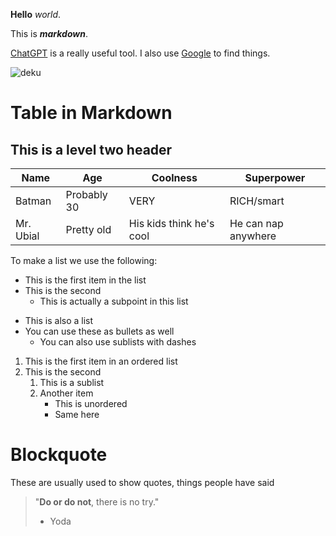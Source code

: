 **Hello** _world_.

This is **_markdown_**.

[ChatGPT](https://chat.openai.com) is a really useful tool. I also use [Google](https://google.com) to find things.

![deku](https://encrypted-tbn3.gstatic.com/images?q=tbn:ANd9GcSSVb4xG_BkkBiATsaOznclEQjC2okfJfGAy4jWwmgZS4lR3HBU)

# Table in Markdown

## This is a level two header

Name           | Age          | Coolness       | Superpower   
---            | ---          | ---            | ---
Batman         | Probably 30  | VERY           | RICH/smart
Mr. Ubial      | Pretty old   | His kids think he's cool  | He can nap anywhere

To make a list we use the following:

* This is the first item in the list
* This is the second
    * This is actually a subpoint in this list

- This is also a list
- You can use these as bullets as well
    - You can also use sublists with dashes

1. This is the first item in an ordered list
2. This is the second
    1. This is a sublist
    2. Another item
        - This is unordered
        - Same here

# Blockquote

These are usually used to show quotes, things
people have said

> "**Do or do not**, there is no try."
> - Yoda